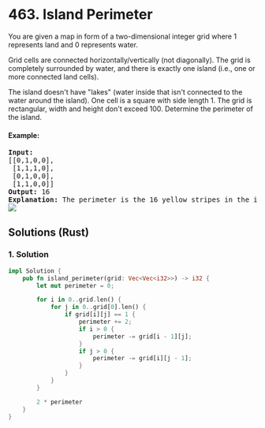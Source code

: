# 463. Island Perimeter
You are given a map in form of a two-dimensional integer grid where 1 represents land and 0 represents water.

Grid cells are connected horizontally/vertically (not diagonally). The grid is completely surrounded by water, and there is exactly one island (i.e., one or more connected land cells).

The island doesn't have "lakes" (water inside that isn't connected to the water around the island). One cell is a square with side length 1. The grid is rectangular, width and height don't exceed 100. Determine the perimeter of the island.

#### Example:
<pre>
<strong>Input:</strong>
[[0,1,0,0],
 [1,1,1,0],
 [0,1,0,0],
 [1,1,0,0]]
<strong>Output:</strong> 16
<strong>Explanation:</strong> The perimeter is the 16 yellow stripes in the image below:
<img src="https://assets.leetcode.com/uploads/2018/10/12/island.png">
</pre>

## Solutions (Rust)

### 1. Solution
```Rust
impl Solution {
    pub fn island_perimeter(grid: Vec<Vec<i32>>) -> i32 {
        let mut perimeter = 0;

        for i in 0..grid.len() {
            for j in 0..grid[0].len() {
                if grid[i][j] == 1 {
                    perimeter += 2;
                    if i > 0 {
                        perimeter -= grid[i - 1][j];
                    }
                    if j > 0 {
                        perimeter -= grid[i][j - 1];
                    }
                }
            }
        }

        2 * perimeter
    }
}
```
